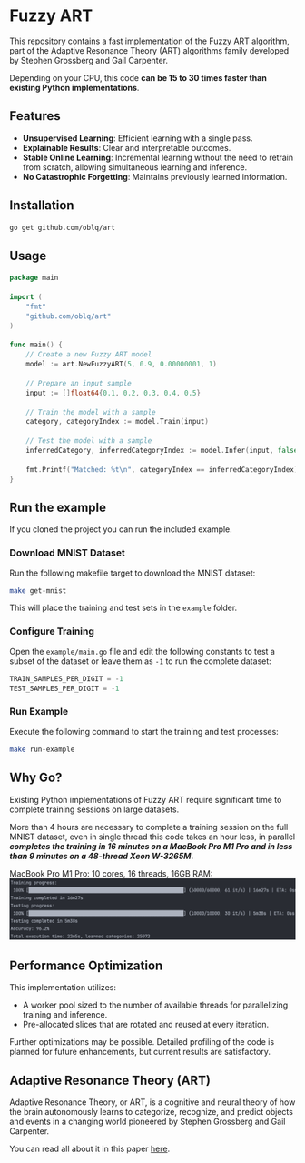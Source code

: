 # Fuzzy ART

This repository contains a fast implementation of the Fuzzy ART algorithm, part of the Adaptive Resonance Theory (ART) algorithms family developed by Stephen Grossberg and Gail Carpenter.

Depending on your CPU, this code **can be 15 to 30 times faster than existing Python implementations**.

## Features
- **Unsupervised Learning**: Efficient learning with a single pass.
- **Explainable Results**: Clear and interpretable outcomes.
- **Stable Online Learning**: Incremental learning without the need to retrain from scratch, allowing simultaneous learning and inference.
- **No Catastrophic Forgetting**: Maintains previously learned information.

## Installation

```bash
go get github.com/oblq/art
```

## Usage

```go
package main

import (
    "fmt"
    "github.com/oblq/art"
)

func main() {
	// Create a new Fuzzy ART model
	model := art.NewFuzzyART(5, 0.9, 0.00000001, 1)

	// Prepare an input sample
	input := []float64{0.1, 0.2, 0.3, 0.4, 0.5}
	
	// Train the model with a sample
	category, categoryIndex := model.Train(input)

	// Test the model with a sample
	inferredCategory, inferredCategoryIndex := model.Infer(input, false)

	fmt.Printf("Matched: %t\n", categoryIndex == inferredCategoryIndex)
}
```

## Run the example

If you cloned the project you can run the included example.

### Download MNIST Dataset
Run the following makefile target to download the MNIST dataset:
```bash
make get-mnist
```
This will place the training and test sets in the `example` folder.

### Configure Training
Open the `example/main.go` file and edit the following constants to test a subset of the dataset or leave them as `-1` to run the complete dataset:
```go
TRAIN_SAMPLES_PER_DIGIT = -1
TEST_SAMPLES_PER_DIGIT = -1
```

### Run Example
Execute the following command to start the training and test processes:
```bash
make run-example
```

## Why Go?
Existing Python implementations of Fuzzy ART require significant time to complete training sessions on large datasets.

More than 4 hours are necessary to complete a training session on the full MNIST dataset, even in single thread this code takes an hour less, in parallel _**completes the training in 16 minutes on a MacBook Pro M1 Pro and in less than 9 minutes on a 48-thread Xeon W-3265M.**_

MacBook Pro M1 Pro: 10 cores, 16 threads, 16GB RAM:
![](./resources/MacbookPro_M1_Pro.png)

## Performance Optimization
This implementation utilizes:
- A worker pool sized to the number of available threads for parallelizing training and inference.
- Pre-allocated slices that are rotated and reused at every iteration.

Further optimizations may be possible. Detailed profiling of the code is planned for future enhancements, but current results are satisfactory.

## Adaptive Resonance Theory (ART)

Adaptive Resonance Theory, or ART, is a cognitive and neural theory of how the brain autonomously learns to categorize, recognize, and predict objects and events in a changing world pioneered by Stephen Grossberg and Gail Carpenter.

You can read all about it in this paper [here](https://www.semanticscholar.org/paper/Adaptive-Resonance-Theory%3A-How-a-brain-learns-to-a-Grossberg/71bc18bcafe1f4909a97b0b17a522dffe306ee6a?p2df).
